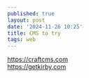 ```yaml
---
published: true
layout: post
date: '2024-11-26 10:25'
title: CMS to try
tags: web 
---
```

https://craftcms.com  
https://getkirby.com
